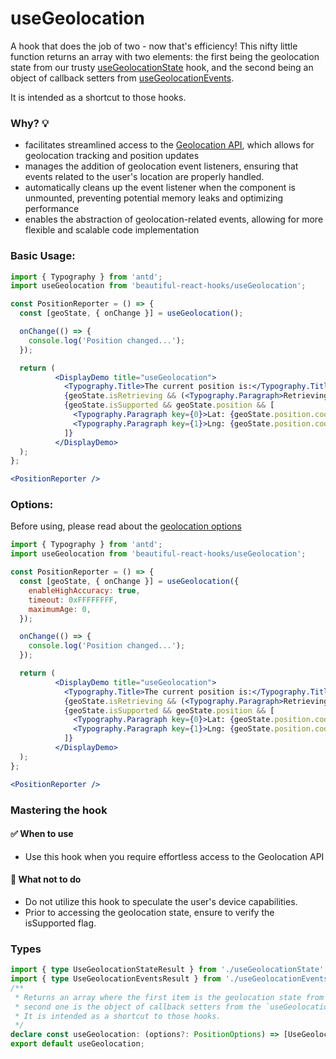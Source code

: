 # useGeolocation

A hook that does the job of two - now that's efficiency! This nifty little function returns an array with two elements: the first being the
geolocation state from our trusty [useGeolocationState](./useGeolocationState) hook, and the second being an object of callback setters
from [useGeolocationEvents](./useGeolocationEvents).

It is intended as a shortcut to those hooks.

### Why? 💡

- facilitates streamlined access to
  the [Geolocation API](https://developer.mozilla.org/en-US/docs/Web/API/Geolocation_API/Using_the_Geolocation_API), which allows for
  geolocation tracking and position updates
- manages the addition of geolocation event listeners, ensuring that events related to the user's location are properly handled.
- automatically cleans up the event listener when the component is unmounted, preventing potential memory leaks and optimizing performance
- enables the abstraction of geolocation-related events, allowing for more flexible and scalable code implementation

### Basic Usage:

```jsx harmony
import { Typography } from 'antd';
import useGeolocation from 'beautiful-react-hooks/useGeolocation';

const PositionReporter = () => {
  const [geoState, { onChange }] = useGeolocation();

  onChange(() => {
    console.log('Position changed...');
  });

  return (
          <DisplayDemo title="useGeolocation">
            <Typography.Title>The current position is:</Typography.Title>
            {geoState.isRetrieving && (<Typography.Paragraph>Retrieving position...</Typography.Paragraph>)}
            {geoState.isSupported && geoState.position && [
              <Typography.Paragraph key={0}>Lat: {geoState.position.coords.latitude}</Typography.Paragraph>,
              <Typography.Paragraph key={1}>Lng: {geoState.position.coords.longitude}</Typography.Paragraph>
            ]}
          </DisplayDemo>
  );
};

<PositionReporter />
```

### Options:

Before using, please read about the [geolocation options](https://developer.mozilla.org/en-US/docs/Web/API/PositionOptions)

```jsx harmony
import { Typography } from 'antd';
import useGeolocation from 'beautiful-react-hooks/useGeolocation';

const PositionReporter = () => {
  const [geoState, { onChange }] = useGeolocation({
    enableHighAccuracy: true,
    timeout: 0xFFFFFFFF,
    maximumAge: 0,
  });

  onChange(() => {
    console.log('Position changed...');
  });

  return (
          <DisplayDemo title="useGeolocation">
            <Typography.Title>The current position is:</Typography.Title>
            {geoState.isRetrieving && (<Typography.Paragraph>Retrieving position...</Typography.Paragraph>)}
            {geoState.isSupported && geoState.position && [
              <Typography.Paragraph key={0}>Lat: {geoState.position.coords.latitude}</Typography.Paragraph>,
              <Typography.Paragraph key={1}>Lng: {geoState.position.coords.longitude}</Typography.Paragraph>
            ]}
          </DisplayDemo>
  );
};

<PositionReporter />
```

### Mastering the hook

#### ✅ When to use

- Use this hook when you require effortless access to the Geolocation API

#### 🛑 What not to do

- Do not utilize this hook to speculate the user's device capabilities.
- Prior to accessing the geolocation state, ensure to verify the isSupported flag.

<!-- Types -->
### Types
    
```typescript static
import { type UseGeolocationStateResult } from './useGeolocationState';
import { type UseGeolocationEventsResult } from './useGeolocationEvents';
/**
 * Returns an array where the first item is the geolocation state from the `useGeolocationState` hook and the
 * second one is the object of callback setters from the `useGeolocationEvents` hook.
 * It is intended as a shortcut to those hooks.
 */
declare const useGeolocation: (options?: PositionOptions) => [UseGeolocationStateResult, UseGeolocationEventsResult];
export default useGeolocation;

```
<!-- Types:end -->